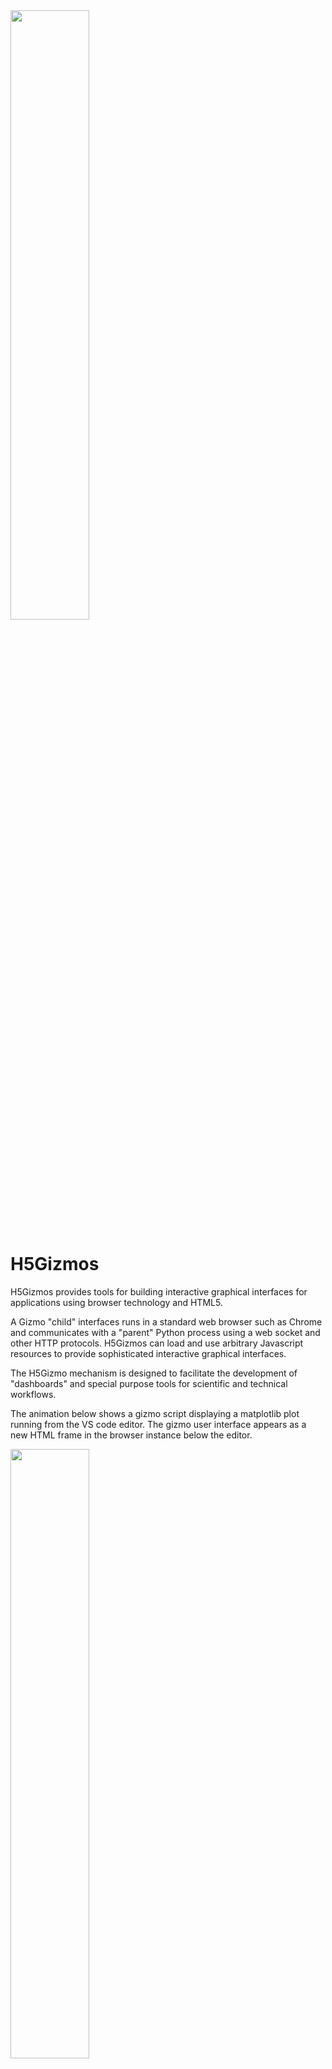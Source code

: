 <img src="https://github.com/AaronWatters/H5Gizmos/blob/main/doc/lorenz.gif" width="50%">

# H5Gizmos

H5Gizmos provides
tools for building interactive graphical interfaces for applications using browser technology and HTML5. 

A Gizmo "child" interfaces runs in a standard web browser such as Chrome and communicates
with a "parent" Python process using a web socket and other HTTP protocols.  H5Gizmos can load and
use arbitrary Javascript resources to provide sophisticated interactive graphical interfaces.

The H5Gizmo mechanism is designed to facilitate the development of "dashboards" and special purpose
tools for scientific and technical workflows.

The animation below shows a gizmo script displaying a matplotlib plot running from the VS code editor.
The gizmo user interface appears as a new HTML frame in the browser instance below the editor.

<img src="https://github.com/AaronWatters/H5Gizmos/blob/main/doc/curves.gif" width="50%">

<a href="https://github.com/AaronWatters/H5Gizmos/blob/main/doc/curves.gif">[Link to image]</a>

Please see
<a href="https://github.com/AaronWatters/H5Gizmos/blob/main/doc/Tutorials/hello_curves.md">
the "hello curves" tutorial</a> for a detailed discussion of this
gizmo.

# Documentation

The documentation for H5Gizmos starts at

<a href="https://github.com/AaronWatters/H5Gizmos/blob/main/doc/README.md">doc/README.md.</a>

The H5Gizmos documentation is provided using Github markdown for simplicity.
If you wish to view the documentation locally from a clone of the repository,
please use
<a href="https://github.com/joeyespo/grip">https://github.com/joeyespo/grip</a>
or a similar github emulator.

# Installation

```bash
pip install H5Gizmos
```

# Development (or experimental) install

To install an experimental version of H5Gizmos, first clone or download
the H5Gizmos Github repository and then install in developer mode as follows:

```bash
 cd H5Gizmos
 pip install -e .
```
